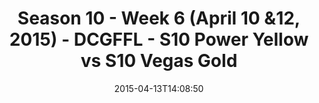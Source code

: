 ---
title: Season 10 - Week 6 (April 10 &12, 2015) - DCGFFL - S10 Power Yellow vs S10
  Vegas Gold
teams-score:
- team: _teams/s10-power-yellow.md
  score:
- team: _teams/s10-vegas-gold.md
  score: 18
mvp: George G. (Power Yellow), Jamar W. (Vegas Gold)
game-ball: N/A
sportsperson: ''
season: 10
week:
date: '2015-04-13T14:08:50'
pageid: season-10-week-six-4435-vs-4448
---